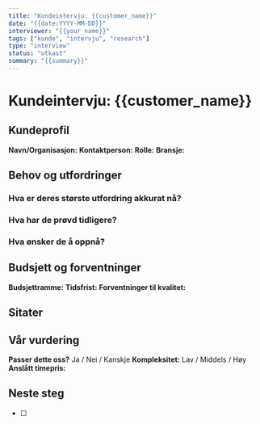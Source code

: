 ```yaml
---
title: "Kundeintervju: {{customer_name}}"
date: "{{date:YYYY-MM-DD}}"
interviewer: "{{your_name}}"
tags: ["kunde", "intervju", "research"]
type: "interview"
status: "utkast"
summary: "{{summary}}"
---
```


# Kundeintervju: {{customer_name}}

## Kundeprofil
**Navn/Organisasjon:**
**Kontaktperson:**
**Rolle:**
**Bransje:**

## Behov og utfordringer
### Hva er deres største utfordring akkurat nå?


### Hva har de prøvd tidligere?


### Hva ønsker de å oppnå?


## Budsjett og forventninger
**Budsjettramme:**
**Tidsfrist:**
**Forventninger til kvalitet:**

## Sitater
>

## Vår vurdering
**Passer dette oss?** Ja / Nei / Kanskje
**Kompleksitet:** Lav / Middels / Høy
**Anslått timepris:**

## Neste steg
- [ ]
